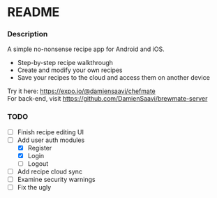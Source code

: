 # README

### Description
A simple no-nonsense recipe app for Android and iOS.
* Step-by-step recipe walkthrough
* Create and modify your own recipes
* Save your recipes to the cloud and access them on another device

Try it here: https://expo.io/@damiensaavi/chefmate  
For back-end, visit https://github.com/DamienSaavi/brewmate-server

### TODO
- [ ] Finish recipe editing UI
- [ ] Add user auth modules
  - [x] Register
  - [x] Login
  - [ ] Logout
- [ ] Add recipe cloud sync
- [ ] Examine security warnings
- [ ] Fix the ugly

